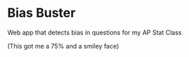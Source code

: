 # Bias Buster

Web app that detects bias in questions for my AP Stat Class

(This got me a 75% and a smiley face)
